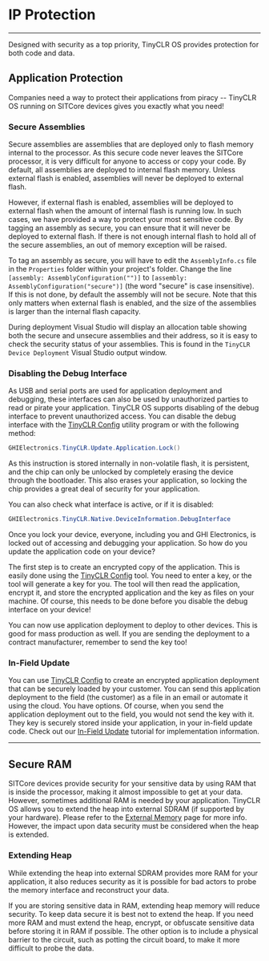 # IP Protection
---
Designed with security as a top priority, TinyCLR OS provides protection for both code and data.

## Application Protection
Companies need a way to protect their applications from piracy -- TinyCLR OS running on SITCore devices gives you exactly what you need!

### Secure Assemblies
Secure assemblies are assemblies that are deployed only to flash memory internal to the processor. As this secure code never leaves the SITCore processor, it is very difficult for anyone to access or copy your code. By default, all assemblies are deployed to internal flash memory. Unless external flash is enabled, assemblies will never be deployed to external flash.

However, if external flash is enabled, assemblies will be deployed to external flash when the amount of internal flash is running low. In such cases, we have provided a way to protect your most sensitive code. By tagging an assembly as secure, you can ensure that it will never be deployed to external flash. If there is not enough internal flash to hold all of the secure assemblies, an out of memory exception will be raised.

To tag an assembly as secure, you will have to edit the `AssemblyInfo.cs` file in the `Properties` folder within your project's folder. Change the line `[assembly: AssemblyConfiguration("")]` to `[assembly: AssemblyConfiguration("secure")]` (the word "secure" is case insensitive). If this is not done, by default the assembly will not be secure. Note that this only matters when external flash is enabled, and the size of the assemblies is larger than the internal flash capacity.

During deployment Visual Studio will display an allocation table showing both the secure and unsecure assemblies and their address, so it is easy to check the security status of your assemblies. This is found in the `TinyCLR Device Deployment` Visual Studio output window.

### Disabling the Debug Interface
As USB and serial ports are used for application deployment and debugging, these interfaces can also be used by unauthorized parties to read or pirate your application. TinyCLR OS supports disabling of the debug interface to prevent unauthorized access. You can disable the debug interface with the [TinyCLR Config](../tinyclr-config.md) utility program or with the following method:

```cs
GHIElectronics.TinyCLR.Update.Application.Lock()
```

As this instruction is stored internally in non-volatile flash, it is persistent, and the chip can only be unlocked by completely erasing the device through the bootloader. This also erases your application, so locking the chip provides a great deal of security for your application.

You can also check what interface is active, or if it is disabled:

```cs
GHIElectronics.TinyCLR.Native.DeviceInformation.DebugInterface
```

Once you lock your device, everyone, including you and GHI Electronics, is locked out of accessing and debugging your application. So how do you update the application code on your device?

The first step is to create an encrypted copy of the application. This is easily done using the [TinyCLR Config](../tinyclr-config.md) tool. You need to enter a key, or the tool will generate a key for you. The tool will then read the application, encrypt it, and store the encrypted application and the key as files on your machine. Of course, this needs to be done before you disable the debug interface on your device!

You can now use application deployment to deploy to other devices. This is good for mass production as well. If you are sending the deployment to a contract manufacturer, remember to send the key too!


### In-Field Update
You can use [TinyCLR Config](../tinyclr-config.md) to create an encrypted application deployment that can be securely loaded by your customer. You can send this application deployment to the field (the customer) as a file in an email or automate it using the cloud. You have options. Of course, when you send the application deployment out to the field, you would not send the key with it. They key is securely stored inside your application, in your in-field update code. Check out our [In-Field Update](in-field-update.md) tutorial for implementation information.

---

## Secure RAM
SITCore devices provide security for your sensitive data by using RAM that is inside the processor, making it almost impossible to get at your data. However, sometimes additional RAM is needed by your application. TinyCLR OS allows you to extend the heap into external SDRAM (if supported by your hardware). Please refer to the [External Memory](external-memory.md) page for more info. However, the impact upon data security must be considered when the heap is extended.

### Extending Heap
While extending the heap into external SDRAM provides more RAM for your application, it also reduces security as it is possible for bad actors to probe the memory interface and reconstruct your data.

If you are storing sensitive data in RAM, extending heap memory will reduce security. To keep data secure it is best not to extend the heap. If you need more RAM and must extend the heap, encrypt, or obfuscate sensitive data before storing it in RAM if possible. The other option is to include a physical barrier to the circuit, such as potting the circuit board, to make it more difficult to probe the data.
